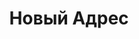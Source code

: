 --- 
title: "Новый Адрес" 
 
town: "Евпатория" 
tel: ["+38(06569)90003, +38(095)67-67-475"] 
address: "Россия, АР Крым, г.Евпатория, ул.Шевченко,22" 
mail: "new_adres22@mail.ru" 
--- 
